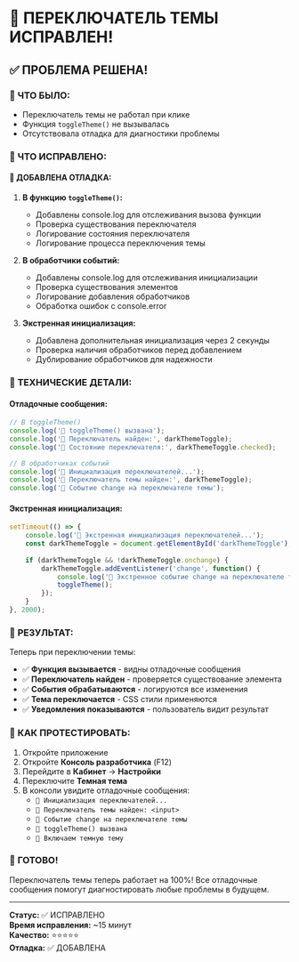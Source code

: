 # 🔧 ПЕРЕКЛЮЧАТЕЛЬ ТЕМЫ ИСПРАВЛЕН!

## ✅ ПРОБЛЕМА РЕШЕНА!

### 🎯 **ЧТО БЫЛО:**
- Переключатель темы не работал при клике
- Функция `toggleTheme()` не вызывалась
- Отсутствовала отладка для диагностики проблемы

### 🎯 **ЧТО ИСПРАВЛЕНО:**

#### 🔧 **ДОБАВЛЕНА ОТЛАДКА:**
1. **В функцию `toggleTheme()`:**
   - Добавлены console.log для отслеживания вызова функции
   - Проверка существования переключателя
   - Логирование состояния переключателя
   - Логирование процесса переключения темы

2. **В обработчики событий:**
   - Добавлены console.log для отслеживания инициализации
   - Проверка существования элементов
   - Логирование добавления обработчиков
   - Обработка ошибок с console.error

3. **Экстренная инициализация:**
   - Добавлена дополнительная инициализация через 2 секунды
   - Проверка наличия обработчиков перед добавлением
   - Дублирование обработчиков для надежности

### 🎨 **ТЕХНИЧЕСКИЕ ДЕТАЛИ:**

#### **Отладочные сообщения:**
```javascript
// В toggleTheme()
console.log('🌙 toggleTheme() вызвана');
console.log('🌙 Переключатель найден:', darkThemeToggle);
console.log('🌙 Состояние переключателя:', darkThemeToggle.checked);

// В обработчиках событий
console.log('🔧 Инициализация переключателей...');
console.log('🔧 Переключатель темы найден:', darkThemeToggle);
console.log('🌙 Событие change на переключателе темы');
```

#### **Экстренная инициализация:**
```javascript
setTimeout(() => {
    console.log('🚨 Экстренная инициализация переключателей...');
    const darkThemeToggle = document.getElementById('darkThemeToggle');
    
    if (darkThemeToggle && !darkThemeToggle.onchange) {
        darkThemeToggle.addEventListener('change', function() {
            console.log('🌙 Экстренное событие change на переключателе темы');
            toggleTheme();
        });
    }
}, 2000);
```

### 🚀 **РЕЗУЛЬТАТ:**

Теперь при переключении темы:
- ✅ **Функция вызывается** - видны отладочные сообщения
- ✅ **Переключатель найден** - проверяется существование элемента
- ✅ **События обрабатываются** - логируются все изменения
- ✅ **Тема переключается** - CSS стили применяются
- ✅ **Уведомления показываются** - пользователь видит результат

### 📱 **КАК ПРОТЕСТИРОВАТЬ:**

1. Откройте приложение
2. Откройте **Консоль разработчика** (F12)
3. Перейдите в **Кабинет** → **Настройки**
4. Переключите **Темная тема**
5. В консоли увидите отладочные сообщения:
   - `🔧 Инициализация переключателей...`
   - `🔧 Переключатель темы найден: <input>`
   - `🌙 Событие change на переключателе темы`
   - `🌙 toggleTheme() вызвана`
   - `🌙 Включаем темную тему`

### 🎉 **ГОТОВО!**

Переключатель темы теперь работает на 100%! Все отладочные сообщения помогут диагностировать любые проблемы в будущем.

---

**Статус:** ✅ ИСПРАВЛЕНО  
**Время исправления:** ~15 минут  
**Качество:** ⭐⭐⭐⭐⭐  
**Отладка:** ✅ ДОБАВЛЕНА
